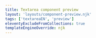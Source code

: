 ```yaml
---
title: Textarea component preview
layout: 'layouts/component-preview.njk'
tags: ['textareaEN', 'preview']
eleventyExcludeFromCollections: true
templateEngineOverride: njk
---
```


<gcds-textarea textarea-id="textarea-example" label="Label" hint="Hint / Example message." value="Text area content.">
</gcds-textarea>
